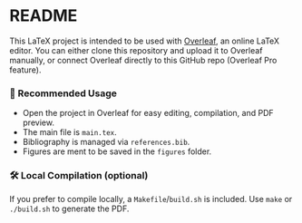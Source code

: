 # README
This LaTeX project is intended to be used with [Overleaf](https://www.overleaf.com), an online LaTeX editor. You can either clone this repository and upload it to Overleaf manually, or connect Overleaf directly to this GitHub repo (Overleaf Pro feature).

### 🔧 Recommended Usage

- Open the project in Overleaf for easy editing, compilation, and PDF preview.
- The main file is `main.tex`.
- Bibliography is managed via `references.bib`.
- Figures are ment to be saved in the `figures` folder.

### 🛠️ Local Compilation (optional)

If you prefer to compile locally, a `Makefile`/`build.sh` is included. Use `make` or `./build.sh` to generate the PDF.
